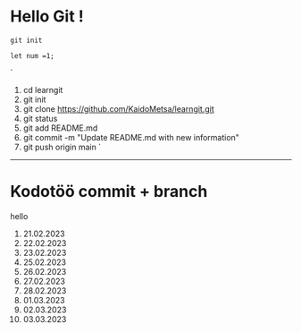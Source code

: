 # Hello Git !

`git init`


```
let num =1;
```

`
1. cd learngit
2. git init
3. git clone https://github.com/KaidoMetsa/learngit.git
4. git status
5. git add README.md
6. git commit -m "Update README.md with new information"
7. git push origin main
`


______________________________

# Kodotöö commit + branch 

hello

1. 21.02.2023
2. 22.02.2023
3. 23.02.2023
4. 25.02.2023
5. 26.02.2023
6. 27.02.2023
7. 28.02.2023
8. 01.03.2023
9. 02.03.2023
10. 03.03.2023